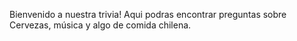 Bienvenido a nuestra trivia!
Aqui podras encontrar preguntas sobre Cervezas, música y algo de comida chilena.


